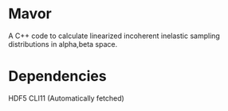 # Mavor
A C++ code to calculate linearized incoherent inelastic sampling distributions in alpha,beta space.

# Dependencies 
HDF5
CLI11 (Automatically fetched)